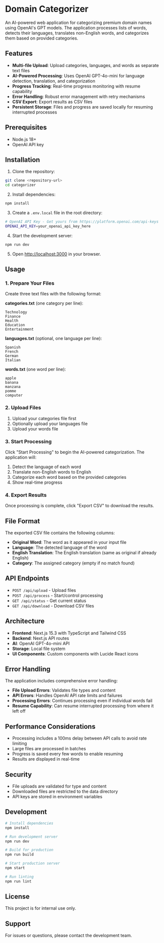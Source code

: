 # Domain Categorizer

An AI-powered web application for categorizing premium domain names using OpenAI's GPT models. The application processes lists of words, detects their languages, translates non-English words, and categorizes them based on provided categories.

## Features

- **Multi-file Upload**: Upload categories, languages, and words as separate text files
- **AI-Powered Processing**: Uses OpenAI GPT-4o-mini for language detection, translation, and categorization
- **Progress Tracking**: Real-time progress monitoring with resume capability
- **Error Handling**: Robust error management with retry mechanisms
- **CSV Export**: Export results as CSV files
- **Persistent Storage**: Files and progress are saved locally for resuming interrupted processes

## Prerequisites

- Node.js 18+ 
- OpenAI API key

## Installation

1. Clone the repository:
```bash
git clone <repository-url>
cd categorizer
```

2. Install dependencies:
```bash
npm install
```

3. Create a `.env.local` file in the root directory:
```bash
# OpenAI API Key - Get yours from https://platform.openai.com/api-keys
OPENAI_API_KEY=your_openai_api_key_here
```

4. Start the development server:
```bash
npm run dev
```

5. Open [http://localhost:3000](http://localhost:3000) in your browser.

## Usage

### 1. Prepare Your Files

Create three text files with the following format:

**categories.txt** (one category per line):
```
Technology
Finance
Health
Education
Entertainment
```

**languages.txt** (optional, one language per line):
```
Spanish
French
German
Italian
```

**words.txt** (one word per line):
```
apple
banana
manzana
pomme
computer
```

### 2. Upload Files

1. Upload your categories file first
2. Optionally upload your languages file
3. Upload your words file

### 3. Start Processing

Click "Start Processing" to begin the AI-powered categorization. The application will:

1. Detect the language of each word
2. Translate non-English words to English
3. Categorize each word based on the provided categories
4. Show real-time progress

### 4. Export Results

Once processing is complete, click "Export CSV" to download the results.

## File Format

The exported CSV file contains the following columns:
- **Original Word**: The word as it appeared in your input file
- **Language**: The detected language of the word
- **English Translation**: The English translation (same as original if already English)
- **Category**: The assigned category (empty if no match found)

## API Endpoints

- `POST /api/upload` - Upload files
- `POST /api/process` - Start/control processing
- `GET /api/status` - Get current status
- `GET /api/download` - Download CSV files

## Architecture

- **Frontend**: Next.js 15.3 with TypeScript and Tailwind CSS
- **Backend**: Next.js API routes
- **AI**: OpenAI GPT-4o-mini API
- **Storage**: Local file system
- **UI Components**: Custom components with Lucide React icons

## Error Handling

The application includes comprehensive error handling:

- **File Upload Errors**: Validates file types and content
- **API Errors**: Handles OpenAI API rate limits and failures
- **Processing Errors**: Continues processing even if individual words fail
- **Resume Capability**: Can resume interrupted processing from where it left off

## Performance Considerations

- Processing includes a 100ms delay between API calls to avoid rate limiting
- Large files are processed in batches
- Progress is saved every few words to enable resuming
- Results are displayed in real-time

## Security

- File uploads are validated for type and content
- Downloaded files are restricted to the data directory
- API keys are stored in environment variables

## Development

```bash
# Install dependencies
npm install

# Run development server
npm run dev

# Build for production
npm run build

# Start production server
npm start

# Run linting
npm run lint
```

## License

This project is for internal use only.

## Support

For issues or questions, please contact the development team. 
